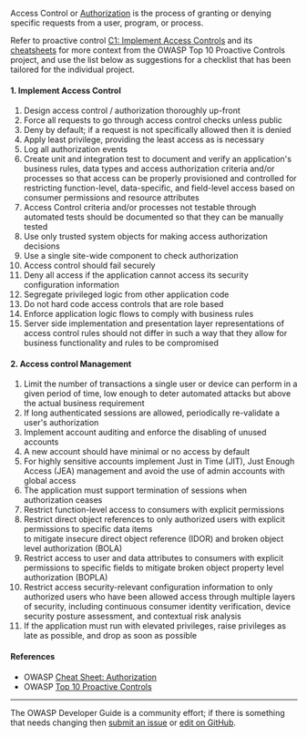 Access Control or [Authorization][csauthz] is the process of granting or denying specific requests
from a user, program, or process.

Refer to proactive control [C1: Implement Access Controls][control1] and its [cheatsheets][csproactive-c7]
for more context from the OWASP Top 10 Proactive Controls project,
and use the list below as suggestions for a checklist that has been tailored for the individual project.

#### 1. Implement Access Control

1. Design access control / authorization thoroughly up-front
2. Force all requests to go through access control checks unless public
3. Deny by default; if a request is not specifically allowed then it is denied
4. Apply least privilege, providing the least access as is necessary
5. Log all authorization events
6. Create unit and integration test to document and verify an application's business rules, data types and access
   authorization criteria and/or processes so that access can be properly provisioned and controlled for restricting
   function-level, data-specific, and field-level access based on consumer permissions and resource attributes
7. Access Control criteria and/or processes not testable through automated tests should be documented so that they
   can be manually tested
8. Use only trusted system objects for making access authorization decisions
9. Use a single site-wide component to check authorization
10. Access control should fail securely
11. Deny all access if the application cannot access its security configuration information
12. Segregate privileged logic from other application code
13. Do not hard code access controls that are role based
14. Enforce application logic flows to comply with business rules
15. Server side implementation and presentation layer representations of access control rules should not differ in such a way
    that they allow for business functionality and rules to be compromised

#### 2. Access control Management

1. Limit the number of transactions a single user or device can perform in a given period of time,
    low enough to deter automated attacks but above the actual business requirement
2. If long authenticated sessions are allowed, periodically re-validate a user's authorization
3. Implement account auditing and enforce the disabling of unused accounts
4. A new account should have minimal or no access by default
5. For highly sensitive accounts implement Just in Time (JIT), Just Enough Access (JEA) management and avoid the use of admin accounts with global access
6. The application must support termination of sessions when authorization ceases
7. Restrict function-level access to consumers with explicit permissions
8. Restrict direct object references to only authorized users with explicit permissions to specific data items  
    to mitigate insecure direct object reference (IDOR) and broken object level authorization (BOLA)
9. Restrict access to user and data attributes to consumers with explicit permissions to specific fields to mitigate broken
    object property level authorization (BOPLA)
10. Restrict access security-relevant configuration information to only authorized users who have been allowed access through
    multiple layers of security, including continuous consumer identity verification, device security posture assessment, and
    contextual risk analysis
11. If the application must run with elevated privileges, raise privileges as late as possible, and drop as soon as possible

#### References

* OWASP [Cheat Sheet: Authorization][csauthz]
* OWASP [Top 10 Proactive Controls][proactive10]

----

The OWASP Developer Guide is a community effort; if there is something that needs changing
then [submit an issue][issue060207] or [edit on GitHub][edit060207].

[csproactive-c7]: https://cheatsheetseries.owasp.org/IndexProactiveControls.html#c7-enforce-access-controls
[control1]: https://top10proactive.owasp.org/the-top-10/c1-accesscontrol/
[csauthz]: https://cheatsheetseries.owasp.org/cheatsheets/Authorization_Cheat_Sheet
[edit060207]: https://github.com/OWASP/DevGuide/blob/main/docs/en/04-design/02-web-app-checklist/07-access-controls.md
[issue060207]: https://github.com/OWASP/DevGuide/issues/new?labels=enhancement&template=request.md&title=Update:%2004-design/02-web-app-checklist/07-access-controls
[proactive10]: https://top10proactive.owasp.org/
